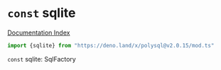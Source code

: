 # `const` sqlite

[Documentation Index](../README.md)

```ts
import {sqlite} from "https://deno.land/x/polysql@v2.0.15/mod.ts"
```

`const` sqlite: SqlFactory

